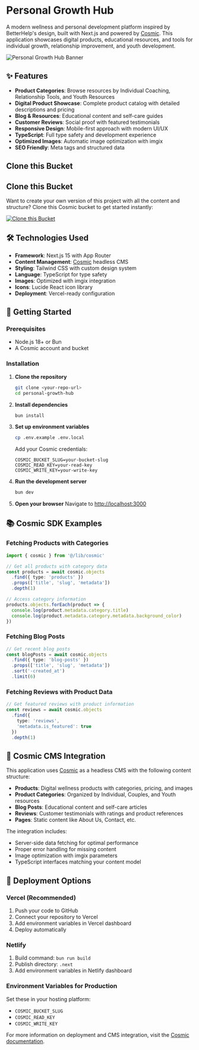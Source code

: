 <!-- README_START -->
# Personal Growth Hub

A modern wellness and personal development platform inspired by BetterHelp's design, built with Next.js and powered by [Cosmic](https://www.cosmicjs.com). This application showcases digital products, educational resources, and tools for individual growth, relationship improvement, and youth development.

![Personal Growth Hub Banner](https://images.unsplash.com/photo-1506905925346-21bda4d32df4?w=1200&h=400&fit=crop&auto=format,compress)

## ✨ Features

- **Product Categories**: Browse resources by Individual Coaching, Relationship Tools, and Youth Resources
- **Digital Product Showcase**: Complete product catalog with detailed descriptions and pricing
- **Blog & Resources**: Educational content and self-care guides
- **Customer Reviews**: Social proof with featured testimonials
- **Responsive Design**: Mobile-first approach with modern UI/UX
- **TypeScript**: Full type safety and development experience
- **Optimized Images**: Automatic image optimization with imgix
- **SEO Friendly**: Meta tags and structured data

## Clone this Bucket

## Clone this Bucket

Want to create your own version of this project with all the content and structure? Clone this Cosmic bucket to get started instantly:

[![Clone this Bucket](https://img.shields.io/badge/Clone%20this%20Bucket-4F46E5?style=for-the-badge&logo=cosmic&logoColor=white)](https://app.cosmic-staging.com/projects/new?clone_bucket=my-ai-dashboard-project-production)

## 🛠 Technologies Used

- **Framework**: Next.js 15 with App Router
- **Content Management**: [Cosmic](https://www.cosmicjs.com) headless CMS
- **Styling**: Tailwind CSS with custom design system
- **Language**: TypeScript for type safety
- **Images**: Optimized with imgix integration
- **Icons**: Lucide React icon library
- **Deployment**: Vercel-ready configuration

## 🚀 Getting Started

### Prerequisites

- Node.js 18+ or Bun
- A Cosmic account and bucket

### Installation

1. **Clone the repository**
   ```bash
   git clone <your-repo-url>
   cd personal-growth-hub
   ```

2. **Install dependencies**
   ```bash
   bun install
   ```

3. **Set up environment variables**
   ```bash
   cp .env.example .env.local
   ```
   
   Add your Cosmic credentials:
   ```env
   COSMIC_BUCKET_SLUG=your-bucket-slug
   COSMIC_READ_KEY=your-read-key
   COSMIC_WRITE_KEY=your-write-key
   ```

4. **Run the development server**
   ```bash
   bun dev
   ```

5. **Open your browser**
   Navigate to [http://localhost:3000](http://localhost:3000)

## 📚 Cosmic SDK Examples

### Fetching Products with Categories
```typescript
import { cosmic } from '@/lib/cosmic'

// Get all products with category data
const products = await cosmic.objects
  .find({ type: 'products' })
  .props(['title', 'slug', 'metadata'])
  .depth(1)

// Access category information
products.objects.forEach(product => {
  console.log(product.metadata.category.title)
  console.log(product.metadata.category.metadata.background_color)
})
```

### Fetching Blog Posts
```typescript
// Get recent blog posts
const blogPosts = await cosmic.objects
  .find({ type: 'blog-posts' })
  .props(['title', 'slug', 'metadata'])
  .sort('-created_at')
  .limit(6)
```

### Fetching Reviews with Product Data
```typescript
// Get featured reviews with product information
const reviews = await cosmic.objects
  .find({ 
    type: 'reviews',
    'metadata.is_featured': true 
  })
  .depth(1)
```

## 🔧 Cosmic CMS Integration

This application uses [Cosmic](https://www.cosmicjs.com) as a headless CMS with the following content structure:

- **Products**: Digital wellness products with categories, pricing, and images
- **Product Categories**: Organized by Individual, Couples, and Youth resources  
- **Blog Posts**: Educational content and self-care articles
- **Reviews**: Customer testimonials with ratings and product references
- **Pages**: Static content like About Us, Contact, etc.

The integration includes:
- Server-side data fetching for optimal performance
- Proper error handling for missing content
- Image optimization with imgix parameters
- TypeScript interfaces matching your content model

## 🚀 Deployment Options

### Vercel (Recommended)
1. Push your code to GitHub
2. Connect your repository to Vercel
3. Add environment variables in Vercel dashboard
4. Deploy automatically

### Netlify
1. Build command: `bun run build`
2. Publish directory: `.next`
3. Add environment variables in Netlify dashboard

### Environment Variables for Production
Set these in your hosting platform:
- `COSMIC_BUCKET_SLUG`
- `COSMIC_READ_KEY` 
- `COSMIC_WRITE_KEY`

For more information on deployment and CMS integration, visit the [Cosmic documentation](https://www.cosmicjs.com/docs).
<!-- README_END -->